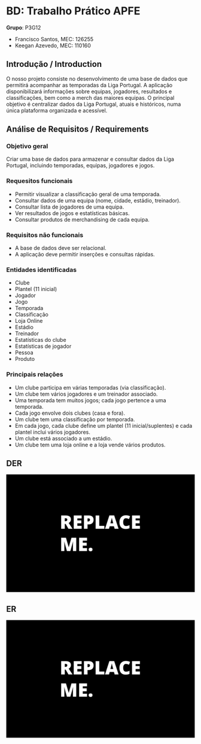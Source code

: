 # BD: Trabalho Prático APFE

**Grupo**: P3G12
- Francisco Santos, MEC: 126255
- Keegan Azevedo, MEC: 110160

## Introdução / Introduction
O nosso projeto consiste no desenvolvimento de uma base de dados que permitirá acompanhar as temporadas da Liga Portugal. A aplicação disponibilizará informações sobre equipas, jogadores, resultados e classificações, bem como a merch das maiores equipas. 
O principal objetivo é centralizar dados da Liga Portugal, atuais e históricos, numa única plataforma organizada e acessível.

## ​Análise de Requisitos / Requirements

### Objetivo geral

Criar uma base de dados para armazenar e consultar dados da Liga Portugal, incluindo temporadas, equipas, jogadores e jogos.

### Requesitos funcionais
- Permitir visualizar a classificação geral de uma temporada.
- Consultar dados de uma equipa (nome, cidade, estádio, treinador).
- Consultar lista de jogadores de uma equipa.
- Ver resultados de jogos e estatísticas básicas.
- Consultar produtos de merchandising de cada equipa.

### Requisitos não funcionais
- A base de dados deve ser relacional.
- A aplicação deve permitir inserções e consultas rápidas.

### Entidades identificadas
- Clube
- Plantel (11 inicial)
- Jogador
- Jogo
- Temporada
- Classificação
- Loja Online
- Estádio
- Treinador
- Estatísticas do clube
- Estatísticas de jogador
- Pessoa
- Produto


### Principais relações
- Um clube participa em várias temporadas (via classificação).
- Um clube tem vários jogadores e um treinador associado.
- Uma temporada tem muitos jogos; cada jogo pertence a uma temporada.
- Cada jogo envolve dois clubes (casa e fora).
- Um clube tem uma classificação por temporada.
- Em cada jogo, cada clube define um plantel (11 inicial/suplentes) e cada plantel inclui vários jogadores.
- Um clube está associado a um estádio.
- Um clube tem uma loja online e a loja vende vários produtos.






## DER


![DER Diagram!](der.jpg "AnImage")

## ER

![ER Diagram!](er.jpg "AnImage")